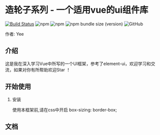 # 造轮子系列 - 一个适用vue的ui组件库

[![Build Status](https://www.travis-ci.org/Joker-Yi/vue-wheel.svg?branch=master)](https://www.travis-ci.org/Joker-Yi/vue-wheel)
![npm](https://img.shields.io/npm/v/yee-wheel-ui)
![npm](https://img.shields.io/npm/dw/yee-wheel-ui)
![npm bundle size (version)](https://img.shields.io/bundlephobia/min/yee-wheel-ui/0.0.3)
![GitHub](https://img.shields.io/github/license/Joker-Yi/vue-wheel)

作者: Yee
## 介绍

这是我在深入学习Vue中所写的一个UI框架，参考了element-ui，欢迎学习和交流，如果对你有所帮助欢迎Star ！

## 开始使用
1. 安装

   使用本框架前,请在css中开启 box-sizing: border-box;
   
## 文档


